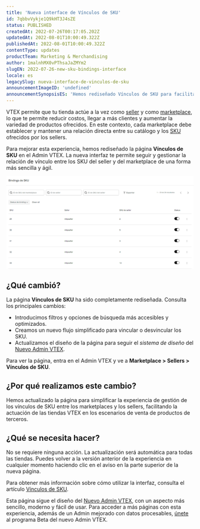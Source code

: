 ```yaml
---
title: 'Nueva interface de Vínculos de SKU'
id: 7qbbvVykje1Q9kHT3J4sZE
status: PUBLISHED
createdAt: 2022-07-26T00:17:05.202Z
updatedAt: 2022-08-01T10:00:49.322Z
publishedAt: 2022-08-01T10:00:49.322Z
contentType: updates
productTeam: Marketing & Merchandising
author: 1malnhMX0vPThsaJaZMYm2
slugEN: 2022-07-26-new-sku-bindings-interface
locale: es
legacySlug: nueva-interface-de-vinculos-de-sku
announcementImageID: 'undefined'
announcementSynopsisES: 'Hemos rediseñado Vínculos de SKU para facilitar la relación entre los SKU de los sellers y de los marketplaces.'
---
```


VTEX permite que tu tienda actúe a la vez como [seller](https://help.vtex.com/es/tutorial/como-configurar-el-seller-para-vender-en-un-marketplace-vtex--6g045OkRSjNpqhkExbQRlP) y como [marketplace](https://help.vtex.com/es/tutorial/configurar-marketplaces-vtex--7splyp5MqIyt2Iyz5jsNzb), lo que te permite reducir costos, llegar a más clientes y aumentar la variedad de productos ofrecidos. En este contexto, cada marketplace debe establecer y mantener una relación directa entre su catálogo y los [SKU](https://help.vtex.com/es/tracks/catalogo-101--5AF0XfnjfWeopIFBgs3LIQ/3mJbIqMlz6oKDmyZ2bKJoA) ofrecidos por los sellers.

Para mejorar esta experiencia, hemos rediseñado la página **Vínculos de SKU** en el Admin VTEX. La nueva interfaz te permite seguir y gestionar la relación de vínculo entre los SKU del seller y del marketplace de una forma más sencilla y ágil.

![sku_binding_page_ES_final](https://raw.githubusercontent.com/vtexdocs/help-center-content/refs/heads/main/docs/es/announcements/2022/julio/2022-07-26-nueva-interface-de-vinculos-de-sku_1.png)

## ¿Qué cambió?

La página **Vínculos de SKU** ha sido completamente rediseñada. Consulta los principales cambios:

- Introducimos filtros y opciones de búsqueda más accesibles y optimizados.
- Creamos un nuevo flujo simplificado para vincular o desvincular los SKU.
-	Actualizamos el diseño de la página para seguir el _sistema de diseño_ del[ Nuevo Admin VTEX](https://content.vtex.com/join-new-admin-beta-program-es/?utm_source=announcement&utm_medium=help_center&utm_campaign=sku_bindings).

Para ver la página, entra en el Admin VTEX y ve a **Marketplace > Sellers > Vínculos de SKU**.

## ¿Por qué realizamos este cambio?

Hemos actualizado la página para simplificar la experiencia de gestión de los vínculos de SKU entre los marketplaces y los sellers, facilitando la actuación de las tiendas VTEX en los escenarios de venta de productos de terceros.

## ¿Qué se necesita hacer?

No se requiere ninguna acción. La actualización será automática para todas las tiendas. Puedes volver a la versión anterior de la experiencia en cualquier momento haciendo clic en el aviso en la parte superior de la nueva página.

Para obtener más información sobre cómo utilizar la interfaz, consulta el artículo [Vínculos de SKU](https://help.vtex.com/es/tutorial/vinculos-de-sku--1SmrVgNwjJX17hdqwLa0TX).

Esta página sigue el diseño del [Nuevo Admin VTEX](https://help.vtex.com/es/announcements/bienvenido-al-nuevo-admin-vtex--5tLPBodp6Xu03vYdyBTGTa), con un aspecto más sencillo, moderno y fácil de usar. Para acceder a más páginas con esta experiencia, además de un Admin mejorado con datos procesables, [únete](https://content.vtex.com/join-new-admin-beta-program-es/?utm_source=announcement&utm_medium=help_center&utm_campaign=sku_bindings) al programa Beta del nuevo Admin VTEX.
